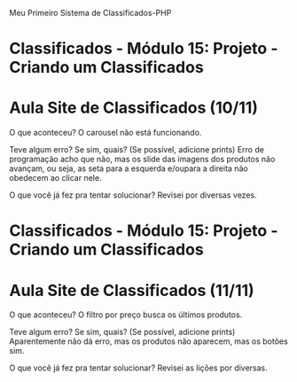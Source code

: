 Meu Primeiro Sistema de Classificados-PHP

# Classificados - Módulo 15: Projeto - Criando um Classificados
# Aula Site de Classificados (10/11)

O que aconteceu?
O carousel não está funcionando.

Teve algum erro? Se sim, quais? (Se possível, adicione prints)
Erro de programação acho que não, mas os slide das imagens dos produtos não avançam, ou seja, as seta para a esquerda e/oupara a direita não obedecem ao clicar nele.

O que você já fez pra tentar solucionar?
Revisei por diversas vezes.



# Classificados - Módulo 15: Projeto - Criando um Classificados
# Aula Site de Classificados (11/11)

O que aconteceu?
O filtro por preço busca os últimos produtos.

Teve algum erro? Se sim, quais? (Se possível, adicione prints)
Aparentemente não dá erro, mas os produtos não aparecem, mas os botões sim.

O que você já fez pra tentar solucionar?
Revisei as lições por diversas.

